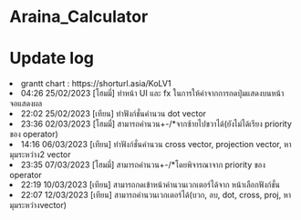 # Araina_Calculator

# Update log
<li>grantt chart : https://shorturl.asia/KoLV1</li>
<li>04:26 25/02/2023 [โฮมมี่] ทำหน้า UI และ fx ในการให้ค่าจากการกดปุ่มแสดงบนหน้าจอแสดงผล</li>
<li>22:02 25/02/2023 [เทียน] ทำฟังก์ชั่นคำนวน dot vector</li>
<li>23:36 02/03/2023 [โฮมมี่] สามารถคำนวน+-/*จากซ้ายไปขวาได้(ยังไม่ได้เรียง priority ของ operator)</li>
<li>14:16 06/03/2023 [เทียน] ทำฟังก์ชั่นคำนวน cross vector, projection vector, หามุมระหว่าง2 vector</li>
<li>23:35 07/03/2023 [โฮมมี่] สามารถคำนวน+-/*โดยพิจารณาจาก priority ของ operator</li>
<li>22:19 10/03/2023 [เทียน] สามารถกดเข้าหน้าคำนวนเวกเตอร์ได้จาก หน้าเลือกฟังก์ชั่น</li>
<li>22:07 12/03/2023 [เทียน] สามารถคำนวนเวกเตอร์ได้(บวก, ลบ, dot, cross, proj, หามุมระหว่างvector)</li>
